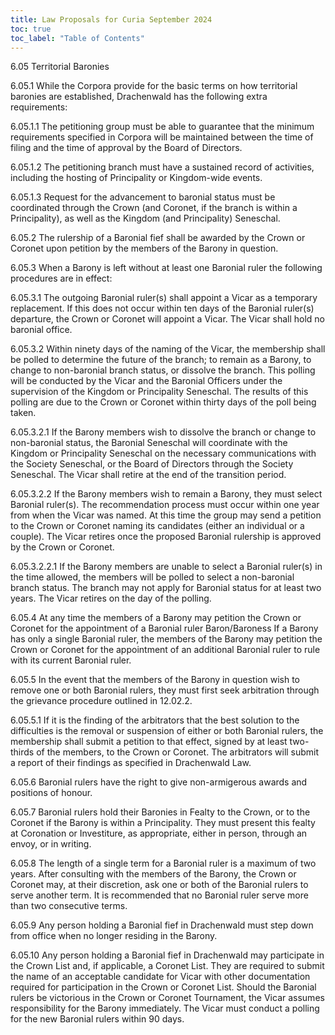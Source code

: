 ```yaml
---
title: Law Proposals for Curia September 2024
toc: true
toc_label: "Table of Contents"
---
```


6.05 Territorial Baronies

6.05.1 While the Corpora provide for the basic terms on how territorial baronies are
established, Drachenwald has the following extra requirements:

6.05.1.1 The petitioning group must be able to guarantee that the minimum requirements
specified in Corpora will be maintained between the time of filing and the time of approval by
the Board of Directors.

6.05.1.2 The petitioning branch must have a sustained record of activities, including the
hosting of Principality or Kingdom-wide events.

6.05.1.3 Request for the advancement to baronial status must be coordinated through the Crown (and Coronet, if the branch is within a Principality), as well as the Kingdom (and Principality) Seneschal.

6.05.2 The rulership of a Baronial fief shall be awarded by the Crown or Coronet upon petition by the members of the Barony in question.

6.05.3 When a Barony is left without at least one Baronial ruler the following procedures are
in effect:

6.05.3.1 The outgoing Baronial ruler(s) shall appoint a Vicar as a temporary replacement. If
this does not occur within ten days of the Baronial ruler(s) departure, the Crown or Coronet will appoint a Vicar. The Vicar shall hold no baronial office.

6.05.3.2 Within ninety days of the naming of the Vicar, the membership shall be polled to determine the future of the branch; to remain as a Barony, to change to non-baronial branch status, or dissolve the branch. This polling will be conducted by the Vicar and the Baronial Officers under the supervision of the Kingdom or Principality Seneschal. The results of this polling are due to the Crown or Coronet within thirty days of the poll being taken.

6.05.3.2.1 If the Barony members wish to dissolve the branch or change to non-baronial
status, the Baronial Seneschal will coordinate with the Kingdom or Principality Seneschal on the necessary communications with the Society Seneschal, or the Board of Directors through the Society Seneschal. The Vicar shall retire at the end of the transition period.

6.05.3.2.2 If the Barony members wish to remain a Barony, they must select Baronial ruler(s). The recommendation process must occur within one year from when the Vicar was named. At this time the group may send a petition to the Crown or Coronet naming its candidates (either an individual or a couple). The Vicar retires once the proposed Baronial rulership is approved by the Crown or Coronet.

6.05.3.2.2.1 If the Barony members are unable to select a Baronial ruler(s) in the time
allowed, the members will be polled to select a non-baronial branch status. The branch may
not apply for Baronial status for at least two years. The Vicar retires on the day of the polling.

6.05.4 At any time the members of a Barony may petition the Crown or Coronet for the appointment of a Baronial ruler Baron/Baroness If a Barony has only a single Baronial ruler, the members of the Barony may petition the Crown or Coronet for the appointment of an additional Baronial ruler to rule with its current Baronial ruler.

6.05.5 In the event that the members of the Barony in question wish to remove one or both
Baronial rulers, they must first seek arbitration through the grievance procedure outlined in
12.02.2.

6.05.5.1 If it is the finding of the arbitrators that the best solution to the difficulties is the
removal or suspension of either or both Baronial rulers, the membership shall submit a
petition to that effect, signed by at least two-thirds of the members, to the Crown or Coronet. The arbitrators will submit a report of their findings as specified in Drachenwald Law.

6.05.6 Baronial rulers have the right to give non-armigerous awards and positions of honour.

6.05.7 Baronial rulers hold their Baronies in Fealty to the Crown, or to the Coronet if the Barony is within a Principality. They must present this fealty at Coronation or Investiture, as appropriate, either in person, through an envoy, or in writing.

6.05.8 The length of a single term for a Baronial ruler is a maximum of two years. After
consulting with the members of the Barony, the Crown or Coronet may, at their discretion, ask one or both of the Baronial rulers to serve another term. It is recommended that no Baronial ruler serve more than two consecutive terms.

6.05.9 Any person holding a Baronial fief in Drachenwald must step down from office when no longer residing in the Barony.

6.05.10 Any person holding a Baronial fief in Drachenwald may participate in the Crown List
and, if applicable, a Coronet List. They are required to submit the name of an acceptable
candidate for Vicar with other documentation required for participation in the Crown or Coronet List. Should the Baronial rulers be victorious in the Crown or Coronet Tournament, the Vicar assumes responsibility for the Barony immediately. The Vicar must conduct a polling for the new Baronial rulers within 90 days.

